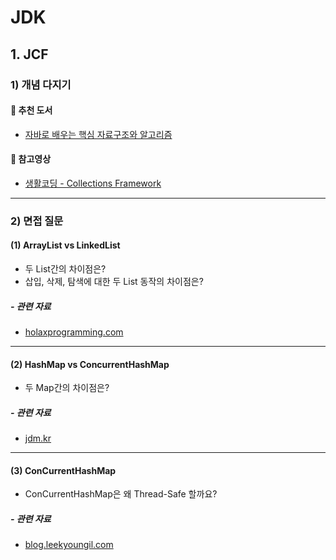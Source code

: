 # JDK

## 1. JCF

### 1) 개념 다지기

#### 📖 추천 도서

- [자바로 배우는 핵심 자료구조와 알고리즘](http://www.hanbit.co.kr/store/books/look.php?p_code=B1619666323)

#### 🎥 참고영상

- [생활코딩 - Collections Framework](https://www.opentutorials.org/course/1223/6446)

---

### 2) 면접 질문

#### (1) ArrayList vs LinkedList
- 두 List간의 차이점은?
- 삽입, 삭제, 탐색에 대한 두 List 동작의 차이점은?

##### - 관련 자료
- [holaxprogramming.com](https://www.holaxprogramming.com/2014/02/12/java-list-interface/)

---
        
#### (2) HashMap vs ConcurrentHashMap
- 두 Map간의 차이점은?

##### - 관련 자료
- [jdm.kr](https://jdm.kr/blog/197)

---

#### (3) ConCurrentHashMap
- ConCurrentHashMap은 왜 Thread-Safe 할까요?
    
##### - 관련 자료
- [blog.leekyoungil.com](http://blog.leekyoungil.com/?p=159)                        
